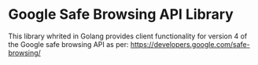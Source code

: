 # Google Safe Browsing API Library 
This library whrited in Golang provides client functionality for version 4 of the Google safe browsing API as per: https://developers.google.com/safe-browsing/
